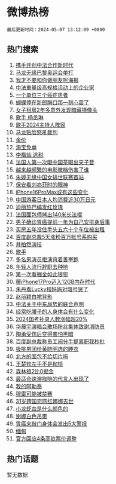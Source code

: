 # 微博热榜

`最后更新时间：2024-05-07 13:12:09 +0800`

## 热门搜索

1. [携手开创中法合作新时代](https://m.weibo.cn/search?containerid=100103type%3D1%26t%3D10%26q%3D%23%E6%90%BA%E6%89%8B%E5%BC%80%E5%88%9B%E4%B8%AD%E6%B3%95%E5%90%88%E4%BD%9C%E6%96%B0%E6%97%B6%E4%BB%A3%23&stream_entry_id=51&isnewpage=1&extparam=seat%3D1%26pos%3D0%26stream_entry_id%3D51%26filter_type%3Drealtimehot%26q%3D%2523%25E6%2590%25BA%25E6%2589%258B%25E5%25BC%2580%25E5%2588%259B%25E4%25B8%25AD%25E6%25B3%2595%25E5%2590%2588%25E4%25BD%259C%25E6%2596%25B0%25E6%2597%25B6%25E4%25BB%25A3%2523%26c_type%3D51%26dgr%3D0%26cate%3D10103%26display_time%3D1715058728%26pre_seqid%3D171505872809600559209)
1. [马龙无缘巴黎奥运会单打](https://m.weibo.cn/search?containerid=100103type%3D1%26t%3D10%26q%3D%23%E9%A9%AC%E9%BE%99%E6%97%A0%E7%BC%98%E5%B7%B4%E9%BB%8E%E5%A5%A5%E8%BF%90%E4%BC%9A%E5%8D%95%E6%89%93%23&stream_entry_id=31&isnewpage=1&extparam=seat%3D1%26realpos%3D1%26stream_entry_id%3D31%26flag%3D2%26pos%3D0%26band_rank%3D1%26cate%3D5001%26filter_type%3Drealtimehot%26q%3D%2523%25E9%25A9%25AC%25E9%25BE%2599%25E6%2597%25A0%25E7%25BC%2598%25E5%25B7%25B4%25E9%25BB%258E%25E5%25A5%25A5%25E8%25BF%2590%25E4%25BC%259A%25E5%258D%2595%25E6%2589%2593%2523%26c_type%3D31%26dgr%3D0%26lcate%3D5001%26display_time%3D1715058728%26pre_seqid%3D171505872809600559209)
1. [我才不要和你做朋友呢海报](https://m.weibo.cn/search?containerid=100103type%3D1%26t%3D10%26q%3D%E6%88%91%E6%89%8D%E4%B8%8D%E8%A6%81%E5%92%8C%E4%BD%A0%E5%81%9A%E6%9C%8B%E5%8F%8B%E5%91%A2%E6%B5%B7%E6%8A%A5&stream_entry_id=31&isnewpage=1&extparam=seat%3D1%26realpos%3D2%26stream_entry_id%3D31%26flag%3D2%26pos%3D1%26band_rank%3D2%26cate%3D5001%26filter_type%3Drealtimehot%26q%3D%25E6%2588%2591%25E6%2589%258D%25E4%25B8%258D%25E8%25A6%2581%25E5%2592%258C%25E4%25BD%25A0%25E5%2581%259A%25E6%259C%258B%25E5%258F%258B%25E5%2591%25A2%25E6%25B5%25B7%25E6%258A%25A5%26c_type%3D31%26dgr%3D0%26lcate%3D5001%26display_time%3D1715058728%26pre_seqid%3D171505872809600559209)
1. [中法重量级高规格活动上的企业家](https://m.weibo.cn/search?containerid=100103type%3D1%26t%3D10%26q%3D%23%E4%B8%AD%E6%B3%95%E9%87%8D%E9%87%8F%E7%BA%A7%E9%AB%98%E8%A7%84%E6%A0%BC%E6%B4%BB%E5%8A%A8%E4%B8%8A%E7%9A%84%E4%BC%81%E4%B8%9A%E5%AE%B6%23&stream_entry_id=31&isnewpage=1&extparam=seat%3D1%26realpos%3D3%26stream_entry_id%3D31%26flag%3D1%26pos%3D2%26band_rank%3D3%26cate%3D5001%26filter_type%3Drealtimehot%26q%3D%2523%25E4%25B8%25AD%25E6%25B3%2595%25E9%2587%258D%25E9%2587%258F%25E7%25BA%25A7%25E9%25AB%2598%25E8%25A7%2584%25E6%25A0%25BC%25E6%25B4%25BB%25E5%258A%25A8%25E4%25B8%258A%25E7%259A%2584%25E4%25BC%2581%25E4%25B8%259A%25E5%25AE%25B6%2523%26c_type%3D31%26dgr%3D0%26lcate%3D5001%26display_time%3D1715058728%26pre_seqid%3D171505872809600559209)
1. [一个单位三个癌症患者](https://m.weibo.cn/search?containerid=100103type%3D1%26t%3D10%26q%3D%23%E4%B8%80%E4%B8%AA%E5%8D%95%E4%BD%8D%E4%B8%89%E4%B8%AA%E7%99%8C%E7%97%87%E6%82%A3%E8%80%85%23&stream_entry_id=31&isnewpage=1&extparam=seat%3D1%26realpos%3D4%26stream_entry_id%3D31%26flag%3D1%26pos%3D3%26band_rank%3D4%26cate%3D5001%26filter_type%3Drealtimehot%26q%3D%2523%25E4%25B8%2580%25E4%25B8%25AA%25E5%258D%2595%25E4%25BD%258D%25E4%25B8%2589%25E4%25B8%25AA%25E7%2599%258C%25E7%2597%2587%25E6%2582%25A3%25E8%2580%2585%2523%26c_type%3D31%26dgr%3D0%26lcate%3D5001%26display_time%3D1715058728%26pre_seqid%3D171505872809600559209)
1. [蝴蝶停在新郎胸口那一刻心震了](https://m.weibo.cn/search?containerid=100103type%3D1%26t%3D10%26q%3D%23%E8%9D%B4%E8%9D%B6%E5%81%9C%E5%9C%A8%E6%96%B0%E9%83%8E%E8%83%B8%E5%8F%A3%E9%82%A3%E4%B8%80%E5%88%BB%E5%BF%83%E9%9C%87%E4%BA%86%23&stream_entry_id=31&isnewpage=1&extparam=seat%3D1%26realpos%3D5%26stream_entry_id%3D31%26flag%3D32768%26pos%3D4%26band_rank%3D5%26cate%3D5001%26filter_type%3Drealtimehot%26q%3D%2523%25E8%259D%25B4%25E8%259D%25B6%25E5%2581%259C%25E5%259C%25A8%25E6%2596%25B0%25E9%2583%258E%25E8%2583%25B8%25E5%258F%25A3%25E9%2582%25A3%25E4%25B8%2580%25E5%2588%25BB%25E5%25BF%2583%25E9%259C%2587%25E4%25BA%2586%2523%26c_type%3D31%26dgr%3D0%26lcate%3D5001%26display_time%3D1715058728%26pre_seqid%3D171505872809600559209)
1. [女子租房2年多意外发现暗藏摄像头](https://m.weibo.cn/search?containerid=100103type%3D1%26t%3D10%26q%3D%23%E5%A5%B3%E5%AD%90%E7%A7%9F%E6%88%BF2%E5%B9%B4%E5%A4%9A%E6%84%8F%E5%A4%96%E5%8F%91%E7%8E%B0%E6%9A%97%E8%97%8F%E6%91%84%E5%83%8F%E5%A4%B4%23&stream_entry_id=31&isnewpage=1&extparam=seat%3D1%26realpos%3D6%26stream_entry_id%3D31%26flag%3D1%26pos%3D5%26band_rank%3D6%26cate%3D5001%26filter_type%3Drealtimehot%26q%3D%2523%25E5%25A5%25B3%25E5%25AD%2590%25E7%25A7%259F%25E6%2588%25BF2%25E5%25B9%25B4%25E5%25A4%259A%25E6%2584%258F%25E5%25A4%2596%25E5%258F%2591%25E7%258E%25B0%25E6%259A%2597%25E8%2597%258F%25E6%2591%2584%25E5%2583%258F%25E5%25A4%25B4%2523%26c_type%3D31%26dgr%3D0%26lcate%3D5001%26display_time%3D1715058728%26pre_seqid%3D171505872809600559209)
1. [歌手 杨丞琳](https://m.weibo.cn/search?containerid=100103type%3D1%26t%3D10%26q%3D%E6%AD%8C%E6%89%8B+%E6%9D%A8%E4%B8%9E%E7%90%B3&stream_entry_id=31&isnewpage=1&extparam=seat%3D1%26realpos%3D7%26stream_entry_id%3D31%26flag%3D1%26pos%3D6%26band_rank%3D7%26cate%3D5001%26filter_type%3Drealtimehot%26q%3D%25E6%25AD%258C%25E6%2589%258B%2520%25E6%259D%25A8%25E4%25B8%259E%25E7%2590%25B3%26c_type%3D31%26dgr%3D0%26lcate%3D5001%26display_time%3D1715058728%26pre_seqid%3D171505872809600559209)
1. [歌手2024主持人阵容](https://m.weibo.cn/search?containerid=100103type%3D1%26t%3D10%26q%3D%23%E6%AD%8C%E6%89%8B2024%E4%B8%BB%E6%8C%81%E4%BA%BA%E9%98%B5%E5%AE%B9%23&stream_entry_id=31&isnewpage=1&extparam=seat%3D1%26realpos%3D8%26stream_entry_id%3D31%26flag%3D1%26pos%3D7%26band_rank%3D8%26cate%3D5001%26filter_type%3Drealtimehot%26q%3D%2523%25E6%25AD%258C%25E6%2589%258B2024%25E4%25B8%25BB%25E6%258C%2581%25E4%25BA%25BA%25E9%2598%25B5%25E5%25AE%25B9%2523%26c_type%3D31%26dgr%3D0%26lcate%3D5001%26display_time%3D1715058728%26pre_seqid%3D171505872809600559209)
1. [马龙贴脸怒吼裁判](https://m.weibo.cn/search?containerid=100103type%3D1%26t%3D10%26q%3D%23%E9%A9%AC%E9%BE%99%E8%B4%B4%E8%84%B8%E6%80%92%E5%90%BC%E8%A3%81%E5%88%A4%23&stream_entry_id=31&isnewpage=1&extparam=seat%3D1%26realpos%3D9%26stream_entry_id%3D31%26flag%3D1%26pos%3D8%26band_rank%3D9%26cate%3D5001%26filter_type%3Drealtimehot%26q%3D%2523%25E9%25A9%25AC%25E9%25BE%2599%25E8%25B4%25B4%25E8%2584%25B8%25E6%2580%2592%25E5%2590%25BC%25E8%25A3%2581%25E5%2588%25A4%2523%26c_type%3D31%26dgr%3D0%26lcate%3D5001%26display_time%3D1715058728%26pre_seqid%3D171505872809600559209)
1. [金价](https://m.weibo.cn/search?containerid=100103type%3D1%26t%3D10%26q%3D%E9%87%91%E4%BB%B7&stream_entry_id=31&isnewpage=1&extparam=seat%3D1%26realpos%3D10%26stream_entry_id%3D31%26flag%3D2%26pos%3D9%26band_rank%3D10%26cate%3D5001%26filter_type%3Drealtimehot%26q%3D%25E9%2587%2591%25E4%25BB%25B7%26c_type%3D31%26dgr%3D0%26lcate%3D5001%26display_time%3D1715058728%26pre_seqid%3D171505872809600559209)
1. [淘宝免单](https://m.weibo.cn/search?containerid=100103type%3D1%26t%3D10%26q%3D%E6%B7%98%E5%AE%9D%E5%85%8D%E5%8D%95&stream_entry_id=31&isnewpage=1&extparam=seat%3D1%26realpos%3D11%26stream_entry_id%3D31%26flag%3D0%26pos%3D10%26band_rank%3D11%26cate%3D5001%26filter_type%3Drealtimehot%26q%3D%25E6%25B7%2598%25E5%25AE%259D%25E5%2585%258D%25E5%258D%2595%26c_type%3D31%26dgr%3D0%26lcate%3D5001%26display_time%3D1715058728%26pre_seqid%3D171505872809600559209)
1. [李楷灿 逃税](https://m.weibo.cn/search?containerid=100103type%3D1%26t%3D10%26q%3D%E6%9D%8E%E6%A5%B7%E7%81%BF+%E9%80%83%E7%A8%8E&stream_entry_id=31&isnewpage=1&extparam=seat%3D1%26realpos%3D12%26stream_entry_id%3D31%26flag%3D2%26pos%3D11%26band_rank%3D12%26cate%3D5001%26filter_type%3Drealtimehot%26q%3D%25E6%259D%258E%25E6%25A5%25B7%25E7%2581%25BF%2520%25E9%2580%2583%25E7%25A8%258E%26c_type%3D31%26dgr%3D0%26lcate%3D5001%26display_time%3D1715058728%26pre_seqid%3D171505872809600559209)
1. [法国人第一次喝中国茶喝出夹子音](https://m.weibo.cn/search?containerid=100103type%3D1%26t%3D10%26q%3D%23%E6%B3%95%E5%9B%BD%E4%BA%BA%E7%AC%AC%E4%B8%80%E6%AC%A1%E5%96%9D%E4%B8%AD%E5%9B%BD%E8%8C%B6%E5%96%9D%E5%87%BA%E5%A4%B9%E5%AD%90%E9%9F%B3%23&stream_entry_id=31&isnewpage=1&extparam=seat%3D1%26realpos%3D13%26stream_entry_id%3D31%26flag%3D0%26pos%3D12%26band_rank%3D13%26cate%3D5001%26filter_type%3Drealtimehot%26q%3D%2523%25E6%25B3%2595%25E5%259B%25BD%25E4%25BA%25BA%25E7%25AC%25AC%25E4%25B8%2580%25E6%25AC%25A1%25E5%2596%259D%25E4%25B8%25AD%25E5%259B%25BD%25E8%258C%25B6%25E5%2596%259D%25E5%2587%25BA%25E5%25A4%25B9%25E5%25AD%2590%25E9%259F%25B3%2523%26c_type%3D31%26dgr%3D0%26lcate%3D5001%26display_time%3D1715058728%26pre_seqid%3D171505872809600559209)
1. [越来越频繁的电影撤档伤害了谁](https://m.weibo.cn/search?containerid=100103type%3D1%26t%3D10%26q%3D%23%E8%B6%8A%E6%9D%A5%E8%B6%8A%E9%A2%91%E7%B9%81%E7%9A%84%E7%94%B5%E5%BD%B1%E6%92%A4%E6%A1%A3%E4%BC%A4%E5%AE%B3%E4%BA%86%E8%B0%81%23&stream_entry_id=31&isnewpage=1&extparam=seat%3D1%26realpos%3D14%26stream_entry_id%3D31%26flag%3D0%26pos%3D13%26band_rank%3D14%26cate%3D5001%26filter_type%3Drealtimehot%26q%3D%2523%25E8%25B6%258A%25E6%259D%25A5%25E8%25B6%258A%25E9%25A2%2591%25E7%25B9%2581%25E7%259A%2584%25E7%2594%25B5%25E5%25BD%25B1%25E6%2592%25A4%25E6%25A1%25A3%25E4%25BC%25A4%25E5%25AE%25B3%25E4%25BA%2586%25E8%25B0%2581%2523%26c_type%3D31%26dgr%3D0%26lcate%3D5001%26display_time%3D1715058728%26pre_seqid%3D171505872809600559209)
1. [朱婷无缘中国女排世联赛首站](https://m.weibo.cn/search?containerid=100103type%3D1%26t%3D10%26q%3D%23%E6%9C%B1%E5%A9%B7%E6%97%A0%E7%BC%98%E4%B8%AD%E5%9B%BD%E5%A5%B3%E6%8E%92%E4%B8%96%E8%81%94%E8%B5%9B%E9%A6%96%E7%AB%99%23&stream_entry_id=31&isnewpage=1&extparam=seat%3D1%26realpos%3D15%26stream_entry_id%3D31%26flag%3D1%26pos%3D14%26band_rank%3D15%26cate%3D5001%26filter_type%3Drealtimehot%26q%3D%2523%25E6%259C%25B1%25E5%25A9%25B7%25E6%2597%25A0%25E7%25BC%2598%25E4%25B8%25AD%25E5%259B%25BD%25E5%25A5%25B3%25E6%258E%2592%25E4%25B8%2596%25E8%2581%2594%25E8%25B5%259B%25E9%25A6%2596%25E7%25AB%2599%2523%26c_type%3D31%26dgr%3D0%26lcate%3D5001%26display_time%3D1715058728%26pre_seqid%3D171505872809600559209)
1. [保安看刘亦菲时的眼神](https://m.weibo.cn/search?containerid=100103type%3D1%26t%3D10%26q%3D%23%E4%BF%9D%E5%AE%89%E7%9C%8B%E5%88%98%E4%BA%A6%E8%8F%B2%E6%97%B6%E7%9A%84%E7%9C%BC%E7%A5%9E%23&stream_entry_id=31&isnewpage=1&extparam=seat%3D1%26realpos%3D16%26stream_entry_id%3D31%26flag%3D0%26pos%3D15%26band_rank%3D16%26cate%3D5001%26filter_type%3Drealtimehot%26q%3D%2523%25E4%25BF%259D%25E5%25AE%2589%25E7%259C%258B%25E5%2588%2598%25E4%25BA%25A6%25E8%258F%25B2%25E6%2597%25B6%25E7%259A%2584%25E7%259C%25BC%25E7%25A5%259E%2523%26c_type%3D31%26dgr%3D0%26lcate%3D5001%26display_time%3D1715058728%26pre_seqid%3D171505872809600559209)
1. [iPhone16ProMax或有这些变化](https://m.weibo.cn/search?containerid=100103type%3D1%26t%3D10%26q%3D%23iPhone16ProMax%E6%88%96%E6%9C%89%E8%BF%99%E4%BA%9B%E5%8F%98%E5%8C%96%23&stream_entry_id=31&isnewpage=1&extparam=seat%3D1%26realpos%3D17%26stream_entry_id%3D31%26flag%3D1%26pos%3D16%26band_rank%3D17%26cate%3D5001%26filter_type%3Drealtimehot%26q%3D%2523iPhone16ProMax%25E6%2588%2596%25E6%259C%2589%25E8%25BF%2599%25E4%25BA%259B%25E5%258F%2598%25E5%258C%2596%2523%26c_type%3D31%26dgr%3D0%26lcate%3D5001%26display_time%3D1715058728%26pre_seqid%3D171505872809600559209)
1. [中国游客日本人均消费近30万日元](https://m.weibo.cn/search?containerid=100103type%3D1%26t%3D10%26q%3D%23%E4%B8%AD%E5%9B%BD%E6%B8%B8%E5%AE%A2%E6%97%A5%E6%9C%AC%E4%BA%BA%E5%9D%87%E6%B6%88%E8%B4%B9%E8%BF%9130%E4%B8%87%E6%97%A5%E5%85%83%23&stream_entry_id=31&isnewpage=1&extparam=seat%3D1%26realpos%3D18%26stream_entry_id%3D31%26flag%3D0%26pos%3D17%26band_rank%3D18%26cate%3D5001%26filter_type%3Drealtimehot%26q%3D%2523%25E4%25B8%25AD%25E5%259B%25BD%25E6%25B8%25B8%25E5%25AE%25A2%25E6%2597%25A5%25E6%259C%25AC%25E4%25BA%25BA%25E5%259D%2587%25E6%25B6%2588%25E8%25B4%25B9%25E8%25BF%259130%25E4%25B8%2587%25E6%2597%25A5%25E5%2585%2583%2523%26c_type%3D31%26dgr%3D0%26lcate%3D5001%26display_time%3D1715058728%26pre_seqid%3D171505872809600559209)
1. [迪丽热巴编发红玫瑰](https://m.weibo.cn/search?containerid=100103type%3D1%26t%3D10%26q%3D%23%E8%BF%AA%E4%B8%BD%E7%83%AD%E5%B7%B4%E7%BC%96%E5%8F%91%E7%BA%A2%E7%8E%AB%E7%91%B0%23&stream_entry_id=31&isnewpage=1&extparam=seat%3D1%26realpos%3D19%26stream_entry_id%3D31%26flag%3D0%26pos%3D18%26band_rank%3D19%26cate%3D5001%26filter_type%3Drealtimehot%26q%3D%2523%25E8%25BF%25AA%25E4%25B8%25BD%25E7%2583%25AD%25E5%25B7%25B4%25E7%25BC%2596%25E5%258F%2591%25E7%25BA%25A2%25E7%258E%25AB%25E7%2591%25B0%2523%26c_type%3D31%26dgr%3D0%26lcate%3D5001%26display_time%3D1715058728%26pre_seqid%3D171505872809600559209)
1. [法国面包师烤出140米长法棍](https://m.weibo.cn/search?containerid=100103type%3D1%26t%3D10%26q%3D%23%E6%B3%95%E5%9B%BD%E9%9D%A2%E5%8C%85%E5%B8%88%E7%83%A4%E5%87%BA140%E7%B1%B3%E9%95%BF%E6%B3%95%E6%A3%8D%23&stream_entry_id=31&isnewpage=1&extparam=seat%3D1%26realpos%3D20%26stream_entry_id%3D31%26flag%3D1%26pos%3D19%26band_rank%3D20%26cate%3D5001%26filter_type%3Drealtimehot%26q%3D%2523%25E6%25B3%2595%25E5%259B%25BD%25E9%259D%25A2%25E5%258C%2585%25E5%25B8%2588%25E7%2583%25A4%25E5%2587%25BA140%25E7%25B1%25B3%25E9%2595%25BF%25E6%25B3%2595%25E6%25A3%258D%2523%26c_type%3D31%26dgr%3D0%26lcate%3D5001%26display_time%3D1715058728%26pre_seqid%3D171505872809600559209)
1. [男子确诊胃癌提前一年为自己安排身后事](https://m.weibo.cn/search?containerid=100103type%3D1%26t%3D10%26q%3D%23%E7%94%B7%E5%AD%90%E7%A1%AE%E8%AF%8A%E8%83%83%E7%99%8C%E6%8F%90%E5%89%8D%E4%B8%80%E5%B9%B4%E4%B8%BA%E8%87%AA%E5%B7%B1%E5%AE%89%E6%8E%92%E8%BA%AB%E5%90%8E%E4%BA%8B%23&stream_entry_id=31&isnewpage=1&extparam=seat%3D1%26realpos%3D21%26stream_entry_id%3D31%26flag%3D0%26pos%3D20%26band_rank%3D21%26cate%3D5001%26filter_type%3Drealtimehot%26q%3D%2523%25E7%2594%25B7%25E5%25AD%2590%25E7%25A1%25AE%25E8%25AF%258A%25E8%2583%2583%25E7%2599%258C%25E6%258F%2590%25E5%2589%258D%25E4%25B8%2580%25E5%25B9%25B4%25E4%25B8%25BA%25E8%2587%25AA%25E5%25B7%25B1%25E5%25AE%2589%25E6%258E%2592%25E8%25BA%25AB%25E5%2590%258E%25E4%25BA%258B%2523%26c_type%3D31%26dgr%3D0%26lcate%3D5001%26display_time%3D1715058728%26pre_seqid%3D171505872809600559209)
1. [买房五年没住手头五六十个车位被出租](https://m.weibo.cn/search?containerid=100103type%3D1%26t%3D10%26q%3D%23%E4%B9%B0%E6%88%BF%E4%BA%94%E5%B9%B4%E6%B2%A1%E4%BD%8F%E6%89%8B%E5%A4%B4%E4%BA%94%E5%85%AD%E5%8D%81%E4%B8%AA%E8%BD%A6%E4%BD%8D%E8%A2%AB%E5%87%BA%E7%A7%9F%23&stream_entry_id=31&isnewpage=1&extparam=seat%3D1%26realpos%3D22%26stream_entry_id%3D31%26flag%3D0%26pos%3D21%26band_rank%3D22%26cate%3D5001%26filter_type%3Drealtimehot%26q%3D%2523%25E4%25B9%25B0%25E6%2588%25BF%25E4%25BA%2594%25E5%25B9%25B4%25E6%25B2%25A1%25E4%25BD%258F%25E6%2589%258B%25E5%25A4%25B4%25E4%25BA%2594%25E5%2585%25AD%25E5%258D%2581%25E4%25B8%25AA%25E8%25BD%25A6%25E4%25BD%258D%25E8%25A2%25AB%25E5%2587%25BA%25E7%25A7%259F%2523%26c_type%3D31%26dgr%3D0%26lcate%3D5001%26display_time%3D1715058728%26pre_seqid%3D171505872809600559209)
1. [百度副总裁5天涨粉百万账号系购买](https://m.weibo.cn/search?containerid=100103type%3D1%26t%3D10%26q%3D%23%E7%99%BE%E5%BA%A6%E5%89%AF%E6%80%BB%E8%A3%815%E5%A4%A9%E6%B6%A8%E7%B2%89%E7%99%BE%E4%B8%87%E8%B4%A6%E5%8F%B7%E7%B3%BB%E8%B4%AD%E4%B9%B0%23&stream_entry_id=31&isnewpage=1&extparam=seat%3D1%26realpos%3D23%26stream_entry_id%3D31%26flag%3D1%26pos%3D22%26band_rank%3D23%26cate%3D5001%26filter_type%3Drealtimehot%26q%3D%2523%25E7%2599%25BE%25E5%25BA%25A6%25E5%2589%25AF%25E6%2580%25BB%25E8%25A3%25815%25E5%25A4%25A9%25E6%25B6%25A8%25E7%25B2%2589%25E7%2599%25BE%25E4%25B8%2587%25E8%25B4%25A6%25E5%258F%25B7%25E7%25B3%25BB%25E8%25B4%25AD%25E4%25B9%25B0%2523%26c_type%3D31%26dgr%3D0%26lcate%3D5001%26display_time%3D1715058728%26pre_seqid%3D171505872809600559209)
1. [井柏然演技](https://m.weibo.cn/search?containerid=100103type%3D1%26t%3D10%26q%3D%E4%BA%95%E6%9F%8F%E7%84%B6%E6%BC%94%E6%8A%80&stream_entry_id=31&isnewpage=1&extparam=seat%3D1%26realpos%3D24%26stream_entry_id%3D31%26flag%3D0%26pos%3D23%26band_rank%3D24%26cate%3D5001%26filter_type%3Drealtimehot%26q%3D%25E4%25BA%2595%25E6%259F%258F%25E7%2584%25B6%25E6%25BC%2594%25E6%258A%2580%26c_type%3D31%26dgr%3D0%26lcate%3D5001%26display_time%3D1715058728%26pre_seqid%3D171505872809600559209)
1. [歌手](https://m.weibo.cn/search?containerid=100103type%3D1%26t%3D10%26q%3D%E6%AD%8C%E6%89%8B&stream_entry_id=31&isnewpage=1&extparam=seat%3D1%26realpos%3D25%26stream_entry_id%3D31%26flag%3D1%26pos%3D24%26band_rank%3D25%26cate%3D5001%26filter_type%3Drealtimehot%26q%3D%25E6%25AD%258C%25E6%2589%258B%26c_type%3D31%26dgr%3D0%26lcate%3D5001%26display_time%3D1715058728%26pre_seqid%3D171505872809600559209)
1. [多名男演员拒演背着善宰跑](https://m.weibo.cn/search?containerid=100103type%3D1%26t%3D10%26q%3D%23%E5%A4%9A%E5%90%8D%E7%94%B7%E6%BC%94%E5%91%98%E6%8B%92%E6%BC%94%E8%83%8C%E7%9D%80%E5%96%84%E5%AE%B0%E8%B7%91%23&stream_entry_id=31&isnewpage=1&extparam=seat%3D1%26realpos%3D26%26stream_entry_id%3D31%26flag%3D0%26pos%3D25%26band_rank%3D26%26cate%3D5001%26filter_type%3Drealtimehot%26q%3D%2523%25E5%25A4%259A%25E5%2590%258D%25E7%2594%25B7%25E6%25BC%2594%25E5%2591%2598%25E6%258B%2592%25E6%25BC%2594%25E8%2583%258C%25E7%259D%2580%25E5%2596%2584%25E5%25AE%25B0%25E8%25B7%2591%2523%26c_type%3D31%26dgr%3D0%26lcate%3D5001%26display_time%3D1715058728%26pre_seqid%3D171505872809600559209)
1. [年轻人流行辞职去种地](https://m.weibo.cn/search?containerid=100103type%3D1%26t%3D10%26q%3D%23%E5%B9%B4%E8%BD%BB%E4%BA%BA%E6%B5%81%E8%A1%8C%E8%BE%9E%E8%81%8C%E5%8E%BB%E7%A7%8D%E5%9C%B0%23&stream_entry_id=31&isnewpage=1&extparam=seat%3D1%26realpos%3D27%26stream_entry_id%3D31%26flag%3D0%26pos%3D26%26band_rank%3D27%26cate%3D5001%26filter_type%3Drealtimehot%26q%3D%2523%25E5%25B9%25B4%25E8%25BD%25BB%25E4%25BA%25BA%25E6%25B5%2581%25E8%25A1%258C%25E8%25BE%259E%25E8%2581%258C%25E5%258E%25BB%25E7%25A7%258D%25E5%259C%25B0%2523%26c_type%3D31%26dgr%3D0%26lcate%3D5001%26display_time%3D1715058728%26pre_seqid%3D171505872809600559209)
1. [第一次看掘金如此狼狈](https://m.weibo.cn/search?containerid=100103type%3D1%26t%3D10%26q%3D%E7%AC%AC%E4%B8%80%E6%AC%A1%E7%9C%8B%E6%8E%98%E9%87%91%E5%A6%82%E6%AD%A4%E7%8B%BC%E7%8B%88&stream_entry_id=31&isnewpage=1&extparam=seat%3D1%26realpos%3D28%26stream_entry_id%3D31%26flag%3D0%26pos%3D27%26band_rank%3D28%26cate%3D5001%26filter_type%3Drealtimehot%26q%3D%25E7%25AC%25AC%25E4%25B8%2580%25E6%25AC%25A1%25E7%259C%258B%25E6%258E%2598%25E9%2587%2591%25E5%25A6%2582%25E6%25AD%25A4%25E7%258B%25BC%25E7%258B%2588%26c_type%3D31%26dgr%3D0%26lcate%3D5001%26display_time%3D1715058728%26pre_seqid%3D171505872809600559209)
1. [曝iPhone17Pro迈入12GB内存时代](https://m.weibo.cn/search?containerid=100103type%3D1%26t%3D10%26q%3D%23%E6%9B%9DiPhone17Pro%E8%BF%88%E5%85%A512GB%E5%86%85%E5%AD%98%E6%97%B6%E4%BB%A3%23&stream_entry_id=31&isnewpage=1&extparam=seat%3D1%26realpos%3D29%26stream_entry_id%3D31%26flag%3D1%26pos%3D28%26band_rank%3D29%26cate%3D5001%26filter_type%3Drealtimehot%26q%3D%2523%25E6%259B%259DiPhone17Pro%25E8%25BF%2588%25E5%2585%25A512GB%25E5%2586%2585%25E5%25AD%2598%25E6%2597%25B6%25E4%25BB%25A3%2523%26c_type%3D31%26dgr%3D0%26lcate%3D5001%26display_time%3D1715058728%26pre_seqid%3D171505872809600559209)
1. [朱丹看Lucky和妈妈对暗号哭了](https://m.weibo.cn/search?containerid=100103type%3D1%26t%3D10%26q%3D%23%E6%9C%B1%E4%B8%B9%E7%9C%8BLucky%E5%92%8C%E5%A6%88%E5%A6%88%E5%AF%B9%E6%9A%97%E5%8F%B7%E5%93%AD%E4%BA%86%23&stream_entry_id=31&isnewpage=1&extparam=seat%3D1%26realpos%3D30%26stream_entry_id%3D31%26flag%3D1%26pos%3D29%26band_rank%3D30%26cate%3D5001%26filter_type%3Drealtimehot%26q%3D%2523%25E6%259C%25B1%25E4%25B8%25B9%25E7%259C%258BLucky%25E5%2592%258C%25E5%25A6%2588%25E5%25A6%2588%25E5%25AF%25B9%25E6%259A%2597%25E5%258F%25B7%25E5%2593%25AD%25E4%25BA%2586%2523%26c_type%3D31%26dgr%3D0%26lcate%3D5001%26display_time%3D1715058728%26pre_seqid%3D171505872809600559209)
1. [赵丽颖白裙背影](https://m.weibo.cn/search?containerid=100103type%3D1%26t%3D10%26q%3D%23%E8%B5%B5%E4%B8%BD%E9%A2%96%E7%99%BD%E8%A3%99%E8%83%8C%E5%BD%B1%23&stream_entry_id=31&isnewpage=1&extparam=seat%3D1%26realpos%3D31%26stream_entry_id%3D31%26flag%3D0%26pos%3D30%26band_rank%3D31%26cate%3D5001%26filter_type%3Drealtimehot%26q%3D%2523%25E8%25B5%25B5%25E4%25B8%25BD%25E9%25A2%2596%25E7%2599%25BD%25E8%25A3%2599%25E8%2583%258C%25E5%25BD%25B1%2523%26c_type%3D31%26dgr%3D0%26lcate%3D5001%26display_time%3D1715058728%26pre_seqid%3D171505872809600559209)
1. [中法关于中东局势的联合声明](https://m.weibo.cn/search?containerid=100103type%3D1%26t%3D10%26q%3D%23%E4%B8%AD%E6%B3%95%E5%85%B3%E4%BA%8E%E4%B8%AD%E4%B8%9C%E5%B1%80%E5%8A%BF%E7%9A%84%E8%81%94%E5%90%88%E5%A3%B0%E6%98%8E%23&stream_entry_id=31&isnewpage=1&extparam=seat%3D1%26realpos%3D32%26stream_entry_id%3D31%26flag%3D1%26pos%3D31%26band_rank%3D32%26cate%3D5001%26filter_type%3Drealtimehot%26q%3D%2523%25E4%25B8%25AD%25E6%25B3%2595%25E5%2585%25B3%25E4%25BA%258E%25E4%25B8%25AD%25E4%25B8%259C%25E5%25B1%2580%25E5%258A%25BF%25E7%259A%2584%25E8%2581%2594%25E5%2590%2588%25E5%25A3%25B0%25E6%2598%258E%2523%26c_type%3D31%26dgr%3D0%26lcate%3D5001%26display_time%3D1715058728%26pre_seqid%3D171505872809600559209)
1. [经常吃腰子的人身体会有什么变化](https://m.weibo.cn/search?containerid=100103type%3D1%26t%3D10%26q%3D%23%E7%BB%8F%E5%B8%B8%E5%90%83%E8%85%B0%E5%AD%90%E7%9A%84%E4%BA%BA%E8%BA%AB%E4%BD%93%E4%BC%9A%E6%9C%89%E4%BB%80%E4%B9%88%E5%8F%98%E5%8C%96%23&stream_entry_id=31&isnewpage=1&extparam=seat%3D1%26realpos%3D33%26stream_entry_id%3D31%26flag%3D0%26pos%3D32%26band_rank%3D33%26cate%3D5001%26filter_type%3Drealtimehot%26q%3D%2523%25E7%25BB%258F%25E5%25B8%25B8%25E5%2590%2583%25E8%2585%25B0%25E5%25AD%2590%25E7%259A%2584%25E4%25BA%25BA%25E8%25BA%25AB%25E4%25BD%2593%25E4%25BC%259A%25E6%259C%2589%25E4%25BB%2580%25E4%25B9%2588%25E5%258F%2598%25E5%258C%2596%2523%26c_type%3D31%26dgr%3D0%26lcate%3D5001%26display_time%3D1715058728%26pre_seqid%3D171505872809600559209)
1. [2024国考补录人数涨幅超20%](https://m.weibo.cn/search?containerid=100103type%3D1%26t%3D10%26q%3D%232024%E5%9B%BD%E8%80%83%E8%A1%A5%E5%BD%95%E4%BA%BA%E6%95%B0%E6%B6%A8%E5%B9%85%E8%B6%8520%25%23&stream_entry_id=31&isnewpage=1&extparam=seat%3D1%26realpos%3D34%26stream_entry_id%3D31%26flag%3D1%26pos%3D33%26band_rank%3D34%26cate%3D5001%26filter_type%3Drealtimehot%26q%3D%25232024%25E5%259B%25BD%25E8%2580%2583%25E8%25A1%25A5%25E5%25BD%2595%25E4%25BA%25BA%25E6%2595%25B0%25E6%25B6%25A8%25E5%25B9%2585%25E8%25B6%258520%2525%2523%26c_type%3D31%26dgr%3D0%26lcate%3D5001%26display_time%3D1715058728%26pre_seqid%3D171505872809600559209)
1. [华晨宇演唱会散场粉丝集体致谢消防员](https://m.weibo.cn/search?containerid=100103type%3D1%26t%3D10%26q%3D%23%E5%8D%8E%E6%99%A8%E5%AE%87%E6%BC%94%E5%94%B1%E4%BC%9A%E6%95%A3%E5%9C%BA%E7%B2%89%E4%B8%9D%E9%9B%86%E4%BD%93%E8%87%B4%E8%B0%A2%E6%B6%88%E9%98%B2%E5%91%98%23&stream_entry_id=31&isnewpage=1&extparam=seat%3D1%26realpos%3D35%26stream_entry_id%3D31%26flag%3D32768%26pos%3D34%26band_rank%3D35%26cate%3D5001%26filter_type%3Drealtimehot%26q%3D%2523%25E5%258D%258E%25E6%2599%25A8%25E5%25AE%2587%25E6%25BC%2594%25E5%2594%25B1%25E4%25BC%259A%25E6%2595%25A3%25E5%259C%25BA%25E7%25B2%2589%25E4%25B8%259D%25E9%259B%2586%25E4%25BD%2593%25E8%2587%25B4%25E8%25B0%25A2%25E6%25B6%2588%25E9%2598%25B2%25E5%2591%2598%2523%26c_type%3D31%26dgr%3D0%26lcate%3D5001%26display_time%3D1715058728%26pre_seqid%3D171505872809600559209)
1. [陶勇受伤后变得害怕黑暗](https://m.weibo.cn/search?containerid=100103type%3D1%26t%3D10%26q%3D%23%E9%99%B6%E5%8B%87%E5%8F%97%E4%BC%A4%E5%90%8E%E5%8F%98%E5%BE%97%E5%AE%B3%E6%80%95%E9%BB%91%E6%9A%97%23&stream_entry_id=31&isnewpage=1&extparam=seat%3D1%26realpos%3D36%26stream_entry_id%3D31%26flag%3D1%26pos%3D35%26band_rank%3D36%26cate%3D5001%26filter_type%3Drealtimehot%26q%3D%2523%25E9%2599%25B6%25E5%258B%2587%25E5%258F%2597%25E4%25BC%25A4%25E5%2590%258E%25E5%258F%2598%25E5%25BE%2597%25E5%25AE%25B3%25E6%2580%2595%25E9%25BB%2591%25E6%259A%2597%2523%26c_type%3D31%26dgr%3D0%26lcate%3D5001%26display_time%3D1715058728%26pre_seqid%3D171505872809600559209)
1. [百度副总裁称员工闹分手提离职我秒批](https://m.weibo.cn/search?containerid=100103type%3D1%26t%3D10%26q%3D%23%E7%99%BE%E5%BA%A6%E5%89%AF%E6%80%BB%E8%A3%81%E7%A7%B0%E5%91%98%E5%B7%A5%E9%97%B9%E5%88%86%E6%89%8B%E6%8F%90%E7%A6%BB%E8%81%8C%E6%88%91%E7%A7%92%E6%89%B9%23&stream_entry_id=31&isnewpage=1&extparam=seat%3D1%26realpos%3D37%26stream_entry_id%3D31%26flag%3D0%26pos%3D36%26band_rank%3D37%26cate%3D5001%26filter_type%3Drealtimehot%26q%3D%2523%25E7%2599%25BE%25E5%25BA%25A6%25E5%2589%25AF%25E6%2580%25BB%25E8%25A3%2581%25E7%25A7%25B0%25E5%2591%2598%25E5%25B7%25A5%25E9%2597%25B9%25E5%2588%2586%25E6%2589%258B%25E6%258F%2590%25E7%25A6%25BB%25E8%2581%258C%25E6%2588%2591%25E7%25A7%2592%25E6%2589%25B9%2523%26c_type%3D31%26dgr%3D0%26lcate%3D5001%26display_time%3D1715058728%26pre_seqid%3D171505872809600559209)
1. [极挑男团给黄晓明选的睡衣](https://m.weibo.cn/search?containerid=100103type%3D1%26t%3D10%26q%3D%23%E6%9E%81%E6%8C%91%E7%94%B7%E5%9B%A2%E7%BB%99%E9%BB%84%E6%99%93%E6%98%8E%E9%80%89%E7%9A%84%E7%9D%A1%E8%A1%A3%23&stream_entry_id=31&isnewpage=1&extparam=seat%3D1%26realpos%3D38%26stream_entry_id%3D31%26flag%3D1%26pos%3D37%26band_rank%3D38%26cate%3D5001%26filter_type%3Drealtimehot%26q%3D%2523%25E6%259E%2581%25E6%258C%2591%25E7%2594%25B7%25E5%259B%25A2%25E7%25BB%2599%25E9%25BB%2584%25E6%2599%2593%25E6%2598%258E%25E9%2580%2589%25E7%259A%2584%25E7%259D%25A1%25E8%25A1%25A3%2523%26c_type%3D31%26dgr%3D0%26lcate%3D5001%26display_time%3D1715058728%26pre_seqid%3D171505872809600559209)
1. [北方的面包不给切片吗](https://m.weibo.cn/search?containerid=100103type%3D1%26t%3D10%26q%3D%23%E5%8C%97%E6%96%B9%E7%9A%84%E9%9D%A2%E5%8C%85%E4%B8%8D%E7%BB%99%E5%88%87%E7%89%87%E5%90%97%23&stream_entry_id=31&isnewpage=1&extparam=seat%3D1%26realpos%3D39%26stream_entry_id%3D31%26flag%3D1%26pos%3D38%26band_rank%3D39%26cate%3D5001%26filter_type%3Drealtimehot%26q%3D%2523%25E5%258C%2597%25E6%2596%25B9%25E7%259A%2584%25E9%259D%25A2%25E5%258C%2585%25E4%25B8%258D%25E7%25BB%2599%25E5%2588%2587%25E7%2589%2587%25E5%2590%2597%2523%26c_type%3D31%26dgr%3D0%26lcate%3D5001%26display_time%3D1715058728%26pre_seqid%3D171505872809600559209)
1. [王楚钦左手不是枷锁](https://m.weibo.cn/search?containerid=100103type%3D1%26t%3D10%26q%3D%E7%8E%8B%E6%A5%9A%E9%92%A6%E5%B7%A6%E6%89%8B%E4%B8%8D%E6%98%AF%E6%9E%B7%E9%94%81&stream_entry_id=31&isnewpage=1&extparam=seat%3D1%26realpos%3D40%26stream_entry_id%3D31%26flag%3D1%26pos%3D39%26band_rank%3D40%26cate%3D5001%26filter_type%3Drealtimehot%26q%3D%25E7%258E%258B%25E6%25A5%259A%25E9%2592%25A6%25E5%25B7%25A6%25E6%2589%258B%25E4%25B8%258D%25E6%2598%25AF%25E6%259E%25B7%25E9%2594%2581%26c_type%3D31%26dgr%3D0%26lcate%3D5001%26display_time%3D1715058728%26pre_seqid%3D171505872809600559209)
1. [森林狼2比0掘金](https://m.weibo.cn/search?containerid=100103type%3D1%26t%3D10%26q%3D%23%E6%A3%AE%E6%9E%97%E7%8B%BC2%E6%AF%940%E6%8E%98%E9%87%91%23&stream_entry_id=31&isnewpage=1&extparam=seat%3D1%26realpos%3D41%26stream_entry_id%3D31%26flag%3D1%26pos%3D40%26band_rank%3D41%26cate%3D5001%26filter_type%3Drealtimehot%26q%3D%2523%25E6%25A3%25AE%25E6%259E%2597%25E7%258B%25BC2%25E6%25AF%25940%25E6%258E%2598%25E9%2587%2591%2523%26c_type%3D31%26dgr%3D0%26lcate%3D5001%26display_time%3D1715058728%26pre_seqid%3D171505872809600559209)
1. [最适合速溶咖啡的代言人出现了](https://m.weibo.cn/search?containerid=100103type%3D1%26t%3D10%26q%3D%E6%9C%80%E9%80%82%E5%90%88%E9%80%9F%E6%BA%B6%E5%92%96%E5%95%A1%E7%9A%84%E4%BB%A3%E8%A8%80%E4%BA%BA%E5%87%BA%E7%8E%B0%E4%BA%86&stream_entry_id=31&isnewpage=1&extparam=seat%3D1%26realpos%3D42%26stream_entry_id%3D31%26flag%3D1%26pos%3D41%26band_rank%3D42%26cate%3D5001%26filter_type%3Drealtimehot%26q%3D%25E6%259C%2580%25E9%2580%2582%25E5%2590%2588%25E9%2580%259F%25E6%25BA%25B6%25E5%2592%2596%25E5%2595%25A1%25E7%259A%2584%25E4%25BB%25A3%25E8%25A8%2580%25E4%25BA%25BA%25E5%2587%25BA%25E7%258E%25B0%25E4%25BA%2586%26c_type%3D31%26dgr%3D0%26lcate%3D5001%26display_time%3D1715058728%26pre_seqid%3D171505872809600559209)
1. [我的阿勒泰](https://m.weibo.cn/search?containerid=100103type%3D1%26t%3D10%26q%3D%E6%88%91%E7%9A%84%E9%98%BF%E5%8B%92%E6%B3%B0&stream_entry_id=31&isnewpage=1&extparam=seat%3D1%26realpos%3D43%26stream_entry_id%3D31%26flag%3D1%26pos%3D42%26band_rank%3D43%26cate%3D5001%26filter_type%3Drealtimehot%26q%3D%25E6%2588%2591%25E7%259A%2584%25E9%2598%25BF%25E5%258B%2592%25E6%25B3%25B0%26c_type%3D31%26dgr%3D0%26lcate%3D5001%26display_time%3D1715058728%26pre_seqid%3D171505872809600559209)
1. [穆雷可能被禁赛](https://m.weibo.cn/search?containerid=100103type%3D1%26t%3D10%26q%3D%23%E7%A9%86%E9%9B%B7%E5%8F%AF%E8%83%BD%E8%A2%AB%E7%A6%81%E8%B5%9B%23&stream_entry_id=31&isnewpage=1&extparam=seat%3D1%26realpos%3D44%26stream_entry_id%3D31%26flag%3D1%26pos%3D43%26band_rank%3D44%26cate%3D5001%26filter_type%3Drealtimehot%26q%3D%2523%25E7%25A9%2586%25E9%259B%25B7%25E5%258F%25AF%25E8%2583%25BD%25E8%25A2%25AB%25E7%25A6%2581%25E8%25B5%259B%2523%26c_type%3D31%26dgr%3D0%26lcate%3D5001%26display_time%3D1715058728%26pre_seqid%3D171505872809600559209)
1. [31岁跨国恋网红娜娜去世](https://m.weibo.cn/search?containerid=100103type%3D1%26t%3D10%26q%3D%2331%E5%B2%81%E8%B7%A8%E5%9B%BD%E6%81%8B%E7%BD%91%E7%BA%A2%E5%A8%9C%E5%A8%9C%E5%8E%BB%E4%B8%96%23&stream_entry_id=31&isnewpage=1&extparam=seat%3D1%26realpos%3D45%26stream_entry_id%3D31%26flag%3D0%26pos%3D44%26band_rank%3D45%26cate%3D5001%26filter_type%3Drealtimehot%26q%3D%252331%25E5%25B2%2581%25E8%25B7%25A8%25E5%259B%25BD%25E6%2581%258B%25E7%25BD%2591%25E7%25BA%25A2%25E5%25A8%259C%25E5%25A8%259C%25E5%258E%25BB%25E4%25B8%2596%2523%26c_type%3D31%26dgr%3D0%26lcate%3D5001%26display_time%3D1715058728%26pre_seqid%3D171505872809600559209)
1. [小龙虾血是什么颜色的](https://m.weibo.cn/search?containerid=100103type%3D1%26t%3D10%26q%3D%23%E5%B0%8F%E9%BE%99%E8%99%BE%E8%A1%80%E6%98%AF%E4%BB%80%E4%B9%88%E9%A2%9C%E8%89%B2%E7%9A%84%23&stream_entry_id=31&isnewpage=1&extparam=seat%3D1%26realpos%3D46%26stream_entry_id%3D31%26flag%3D1%26pos%3D45%26band_rank%3D46%26cate%3D5001%26filter_type%3Drealtimehot%26q%3D%2523%25E5%25B0%258F%25E9%25BE%2599%25E8%2599%25BE%25E8%25A1%2580%25E6%2598%25AF%25E4%25BB%2580%25E4%25B9%2588%25E9%25A2%259C%25E8%2589%25B2%25E7%259A%2584%2523%26c_type%3D31%26dgr%3D0%26lcate%3D5001%26display_time%3D1715058728%26pre_seqid%3D171505872809600559209)
1. [谢娜白色吊带](https://m.weibo.cn/search?containerid=100103type%3D1%26t%3D10%26q%3D%23%E8%B0%A2%E5%A8%9C%E7%99%BD%E8%89%B2%E5%90%8A%E5%B8%A6%23&stream_entry_id=31&isnewpage=1&extparam=seat%3D1%26realpos%3D47%26stream_entry_id%3D31%26flag%3D1%26pos%3D46%26band_rank%3D47%26cate%3D5001%26filter_type%3Drealtimehot%26q%3D%2523%25E8%25B0%25A2%25E5%25A8%259C%25E7%2599%25BD%25E8%2589%25B2%25E5%2590%258A%25E5%25B8%25A6%2523%26c_type%3D31%26dgr%3D0%26lcate%3D5001%26display_time%3D1715058728%26pre_seqid%3D171505872809600559209)
1. [胃癌来敲门身体会发出5大警报](https://m.weibo.cn/search?containerid=100103type%3D1%26t%3D10%26q%3D%23%E8%83%83%E7%99%8C%E6%9D%A5%E6%95%B2%E9%97%A8%E8%BA%AB%E4%BD%93%E4%BC%9A%E5%8F%91%E5%87%BA5%E5%A4%A7%E8%AD%A6%E6%8A%A5%23&stream_entry_id=31&isnewpage=1&extparam=seat%3D1%26realpos%3D48%26stream_entry_id%3D31%26flag%3D0%26pos%3D47%26band_rank%3D48%26cate%3D5001%26filter_type%3Drealtimehot%26q%3D%2523%25E8%2583%2583%25E7%2599%258C%25E6%259D%25A5%25E6%2595%25B2%25E9%2597%25A8%25E8%25BA%25AB%25E4%25BD%2593%25E4%25BC%259A%25E5%258F%2591%25E5%2587%25BA5%25E5%25A4%25A7%25E8%25AD%25A6%25E6%258A%25A5%2523%26c_type%3D31%26dgr%3D0%26lcate%3D5001%26display_time%3D1715058728%26pre_seqid%3D171505872809600559209)
1. [缅甸](https://m.weibo.cn/search?containerid=100103type%3D1%26t%3D10%26q%3D%E7%BC%85%E7%94%B8&stream_entry_id=31&isnewpage=1&extparam=seat%3D1%26realpos%3D49%26stream_entry_id%3D31%26flag%3D0%26pos%3D48%26band_rank%3D49%26cate%3D5001%26filter_type%3Drealtimehot%26q%3D%25E7%25BC%2585%25E7%2594%25B8%26c_type%3D31%26dgr%3D0%26lcate%3D5001%26display_time%3D1715058728%26pre_seqid%3D171505872809600559209)
1. [官方回应4条高铁票价调整](https://m.weibo.cn/search?containerid=100103type%3D1%26t%3D10%26q%3D%23%E5%AE%98%E6%96%B9%E5%9B%9E%E5%BA%944%E6%9D%A1%E9%AB%98%E9%93%81%E7%A5%A8%E4%BB%B7%E8%B0%83%E6%95%B4%23&stream_entry_id=31&isnewpage=1&extparam=seat%3D1%26realpos%3D50%26stream_entry_id%3D31%26flag%3D0%26pos%3D49%26band_rank%3D50%26cate%3D5001%26filter_type%3Drealtimehot%26q%3D%2523%25E5%25AE%2598%25E6%2596%25B9%25E5%259B%259E%25E5%25BA%25944%25E6%259D%25A1%25E9%25AB%2598%25E9%2593%2581%25E7%25A5%25A8%25E4%25BB%25B7%25E8%25B0%2583%25E6%2595%25B4%2523%26c_type%3D31%26dgr%3D0%26lcate%3D5001%26display_time%3D1715058728%26pre_seqid%3D171505872809600559209)

## 热门话题

暂无数据
